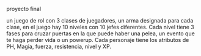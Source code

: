 proyecto final

un juego de rol con 3 clases de juegadores, un arma designada para cada clase, en el juego hay 10 niveles con 10 jefes diferentes.
Cada nivel tiene 3 fases para cruzar puertas en la que puede haber una pelea, un evento que te haga perder vida o un powerup. 
Cada personaje tiene los atributos de PH, Magia, fuerza, resistencia, nivel y XP.


